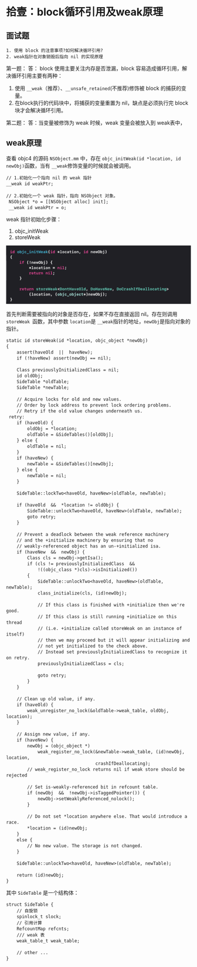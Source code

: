 # 拾壹：block循环引用及weak原理

## 面试题
```
1. 使用 block 的注意事项?如何解决循环引用?
2. weak指针在对象销毁后指向 nil 的实现原理
```

第一题：
答： block 使用主要关注内存是否泄漏，block 容易造成循环引用，解决循环引用主要有两种：

  1. 使用 `__weak`（推荐）、`__unsafe_retained`(不推荐)修饰被 block 的捕获的变量。
  2. 在block执行的代码块中，将捕获的变量重置为 nil，缺点是必须执行完 block 块才会解决循环引用。

第二题：
答：当变量被修饰为 weak 时候，weak 变量会被放入到 weak表中，


## weak原理
查看 objc4 的源码 `NSObject.mm` 中，存在 `objc_initWeak(id *location, id newObj)`函数，当有 `__weak`修饰变量的时候就会被调用。

```
// 1.初始化一个指向 nil 的 weak 指针 
__weak id weakPtr;

// 2.初始化一个 weak 指针，指向 NSObject 对象。
 NSObject *o = [[NSObject alloc] init];
 __weak id weakPtr = o;
```

weak 指针初始化步骤：

1. objc_initWeak
2. storeWeak

![](https://github.com/PhoenixiOSer/iOSLearning/blob/master/Assets/%E7%94%B1%E9%9D%A2%E8%AF%95%E9%A2%98%E6%9D%A5%E4%BA%86%E8%A7%A3iOS%E5%BA%95%E5%B1%82%E5%8E%9F%E7%90%86/__weak.png?raw=true)

首先判断需要被指向的对象是否存在，如果不存在直接返回 nil。存在则调用`storeWeak `函数，其中参数 `location`是 `__weak`指针的地址，`newObj`是指向对象的指针。


```
static id storeWeak(id *location, objc_object *newObj)
{
    assert(haveOld  ||  haveNew);
    if (!haveNew) assert(newObj == nil);

    Class previouslyInitializedClass = nil;
    id oldObj;
    SideTable *oldTable;
    SideTable *newTable;

    // Acquire locks for old and new values.
    // Order by lock address to prevent lock ordering problems. 
    // Retry if the old value changes underneath us.
 retry:
    if (haveOld) {
        oldObj = *location;
        oldTable = &SideTables()[oldObj];
    } else {
        oldTable = nil;
    }
    if (haveNew) {
        newTable = &SideTables()[newObj];
    } else {
        newTable = nil;
    }

    SideTable::lockTwo<haveOld, haveNew>(oldTable, newTable);

    if (haveOld  &&  *location != oldObj) {
        SideTable::unlockTwo<haveOld, haveNew>(oldTable, newTable);
        goto retry;
    }

    // Prevent a deadlock between the weak reference machinery
    // and the +initialize machinery by ensuring that no 
    // weakly-referenced object has an un-+initialized isa.
    if (haveNew  &&  newObj) {
        Class cls = newObj->getIsa();
        if (cls != previouslyInitializedClass  &&  
            !((objc_class *)cls)->isInitialized()) 
        {
            SideTable::unlockTwo<haveOld, haveNew>(oldTable, newTable);
            class_initialize(cls, (id)newObj);

            // If this class is finished with +initialize then we're good.
            // If this class is still running +initialize on this thread 
            // (i.e. +initialize called storeWeak on an instance of itself)
            // then we may proceed but it will appear initializing and 
            // not yet initialized to the check above.
            // Instead set previouslyInitializedClass to recognize it on retry.
            previouslyInitializedClass = cls;

            goto retry;
        }
    }

    // Clean up old value, if any.
    if (haveOld) {
        weak_unregister_no_lock(&oldTable->weak_table, oldObj, location);
    }

    // Assign new value, if any.
    if (haveNew) {
        newObj = (objc_object *)
            weak_register_no_lock(&newTable->weak_table, (id)newObj, location, 
                                  crashIfDeallocating);
        // weak_register_no_lock returns nil if weak store should be rejected

        // Set is-weakly-referenced bit in refcount table.
        if (newObj  &&  !newObj->isTaggedPointer()) {
            newObj->setWeaklyReferenced_nolock();
        }

        // Do not set *location anywhere else. That would introduce a race.
        *location = (id)newObj;
    }
    else {
        // No new value. The storage is not changed.
    }
    
    SideTable::unlockTwo<haveOld, haveNew>(oldTable, newTable);

    return (id)newObj;
}
```

其中 `SideTable` 是一个结构体：

```
struct SideTable {
	// 自旋锁
    spinlock_t slock;
    // 引用计算
    RefcountMap refcnts;
    /// weak 表
    weak_table_t weak_table;

    // other ...
}
```
